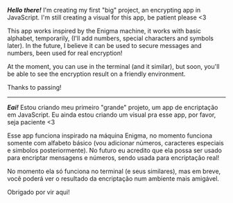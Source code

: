 ***Hello there!***
I'm creating my first "big" project, an encrypting app in JavaScript.
I'm still creating a visual for this app, be patient please <3

This app works inspired by the Enigma machine, it works with basic alphabet, temporarily, (I'll add numbers, special characters and symbols later). In the future, I believe  it can be used to secure messages and numbers, been used for real encryption!

At the moment, you can use in the terminal (and it similar), but soon, you'll be able to see the encryption result on a friendly environment.

Thanks to passing!

----------------------------------------------------
***Eai!***
Estou criando meu primeiro "grande" projeto, um app de encriptação em JavaScript.
Eu ainda estou criando um visual pra esse app, por favor, seja paciente <3

Esse app funciona inspirado na máquina Enigma, no momento funciona somente com alfabeto básico (vou adicionar números, caracteres especiais e simbolos posteriormente). No futuro eu acredito que ela possa ser usado para encriptar mensagens e números, sendo usada para encriptação real!

No momento ela só funciona no terminal (e seus similares), mas em breve, você poderá ver o resultado da encriptação num ambiente mais amigável.

Obrigado por vir aqui!
